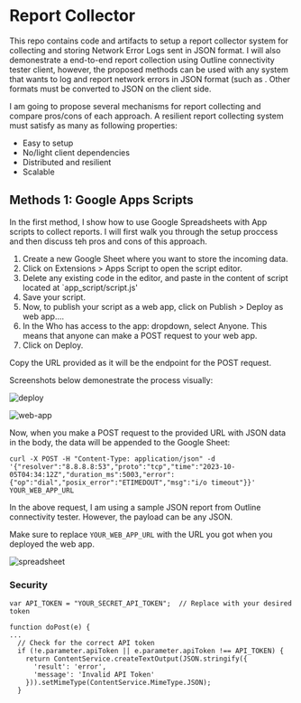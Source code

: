 # Report Collector

This repo contains code and artifacts to setup a report collector system for collecting and storing Network Error Logs sent in JSON format. I will also demonestrate a end-to-end report collection using Outline connectivity tester client, however, the proposed methods can be used with any system that wants to log and report network errors in JSON format (such as . Other formats must be converted to JSON on the client side. 

I am going to propose several mechanisms for report collecting and compare pros/cons of each approach. A resilient report collecting system must satisfy as many as following properties:

- Easy to setup
- No/light client dependencies 
- Distributed and resilient
- Scalable

 ## Methods 1: Google Apps Scripts

In the first method, I show how to use Google Spreadsheets with App scripts to collect reports. I will first walk you through the setup proccess and then discuss teh pros and cons of this approach. 

1. Create a new Google Sheet where you want to store the incoming data.
2. Click on Extensions > Apps Script to open the script editor.
3. Delete any existing code in the editor, and paste in the content of script located at `app_script/script.js'
4. Save your script.
5. Now, to publish your script as a web app, click on Publish > Deploy as web app....
6. In the Who has access to the app: dropdown, select Anyone. This means that anyone can make a POST request to your web app.
7. Click on Deploy.

Copy the URL provided as it will be the endpoint for the POST request.

Screenshots below demonestrate the process visually:

![deploy](https://github.com/amircybersec/report-collector/assets/117060873/674f79bf-865d-48ed-9e1a-a8c7cda634c3)

![web-app](https://github.com/amircybersec/report-collector/assets/117060873/ef65a56b-3496-4fb4-80ac-7213e8dc98ef)


Now, when you make a POST request to the provided URL with JSON data in the body, the data will be appended to the Google Sheet:

```
curl -X POST -H "Content-Type: application/json" -d '{"resolver":"8.8.8.8:53","proto":"tcp","time":"2023-10-05T04:34:12Z","duration_ms":5003,"error":{"op":"dial","posix_error":"ETIMEDOUT","msg":"i/o timeout"}}' YOUR_WEB_APP_URL
```
In the above request, I am using a sample JSON report from Outline connectivity tester. However, the payload can be any JSON.  

Make sure to replace `YOUR_WEB_APP_URL` with the URL you got when you deployed the web app.

![spreadsheet](https://github.com/amircybersec/report-collector/assets/117060873/eea88180-8fda-4d07-b3c8-7c42013d31a9)


### Security

```
var API_TOKEN = "YOUR_SECRET_API_TOKEN";  // Replace with your desired token

function doPost(e) {
...
  // Check for the correct API token
  if (!e.parameter.apiToken || e.parameter.apiToken !== API_TOKEN) {
    return ContentService.createTextOutput(JSON.stringify({
      'result': 'error',
      'message': 'Invalid API Token'
    })).setMimeType(ContentService.MimeType.JSON);
  }
```
